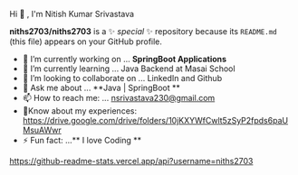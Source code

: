  Hi 👋 , I'm Nitish Kumar Srivastava


**niths2703/niths2703** is a ✨ _special_ ✨ repository because its `README.md` (this file) appears on your GitHub profile.



- 🔭 I’m currently working on ... **SpringBoot Applications**
- 🌱 I’m currently learning ... Java Backend at Masai School
- 👯 I’m looking to collaborate on ... LinkedIn and Github
- 💬 Ask me about ... **Java | SpringBoot **
- 📫 How to reach me: ... nsrivastava230@gmail.com
- 📄Know about my experiences: https://drive.google.com/drive/folders/10jKXYWfCwlt5zSyP2fpds6paUMsuAWwr
- ⚡ Fun fact: ...** I love Coding **

https://github-readme-stats.vercel.app/api?username=niths2703
